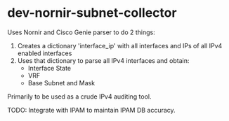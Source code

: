 # dev-nornir-subnet-collector

Uses Nornir and Cisco Genie parser to do 2 things:
1. Creates a dictionary 'interface_ip' with all interfaces and IPs of all IPv4 enabled interfaces
2. Uses that dictionary to parse all IPv4 interfaces and obtain:
    * Interface State
    * VRF
    * Base Subnet and Mask
    
 Primarily to be used as a crude IPv4 auditing tool.
 
 TODO: Integrate with IPAM to maintain IPAM DB accuracy.